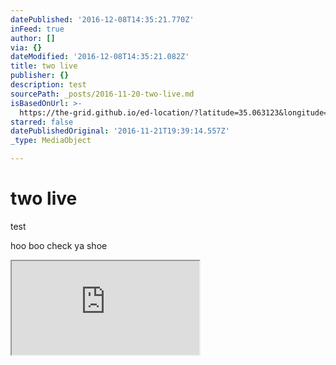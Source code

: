 ```yaml
---
datePublished: '2016-12-08T14:35:21.770Z'
inFeed: true
author: []
via: {}
dateModified: '2016-12-08T14:35:21.082Z'
title: two live
publisher: {}
description: test
sourcePath: _posts/2016-11-20-two-live.md
isBasedOnUrl: >-
  https://the-grid.github.io/ed-location/?latitude=35.063123&longitude=-83.913375&zoom=16&address=Mission%20Dam%20Rd%2C%20Hayesville%2C%20North%20Carolina%2028904%2C%20United%20States
starred: false
datePublishedOriginal: '2016-11-21T19:39:14.557Z'
_type: MediaObject

---
```

# two live

test

hoo boo check ya shoe

<iframe src="https://the-grid.github.io/ed-location/?latitude=35.063123&amp;longitude=-83.913375&amp;zoom=16&amp;address=Mission%20Dam%20Rd%2C%20Hayesville%2C%20North%20Carolina%2028904%2C%20United%20States" style=""></iframe>